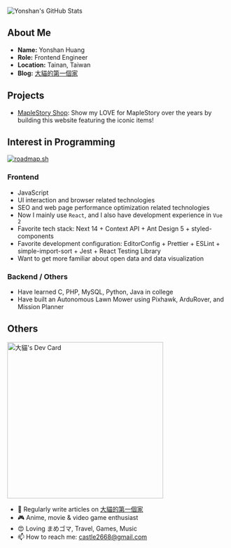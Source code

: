 ![Yonshan's GitHub Stats](https://github-readme-stats.vercel.app/api?username=castle2668&theme=react)

## About Me

* **Name:** Yonshan Huang
* **Role:** Frontend Engineer
* **Location:** Tainan, Taiwan
* **Blog:** [大貓的第一個家](https://www.damao.dev)

## Projects

* [MapleStory Shop](https://castle2668.github.io/maplestory-shop/): Show my LOVE for MapleStory over the years by building this website featuring the iconic items!

## Interest in Programming

[![roadmap.sh](https://api.roadmap.sh/v1-badge/wide/65fbda486deb533d6e0244c9?variant=dark)](https://roadmap.sh)

### Frontend

* JavaScript
* UI interaction and browser related technologies
* SEO and web page performance optimization related technologies
* Now I mainly use `React`, and I also have development experience in `Vue 2`
* Favorite tech stack: Next 14 + Context API + Ant Design 5 + styled-components
* Favorite development configuration: EditorConfig + Prettier + ESLint + simple-import-sort + Jest + React Testing Library
* Want to get more familiar about open data and data visualization

### Backend / Others

* Have learned C, PHP, MySQL, Python, Java in college
* Have built an Autonomous Lawn Mower using Pixhawk, ArduRover, and Mission Planner
  
## Others

<a href="https://app.daily.dev/castle2668"><img src="https://api.daily.dev/devcards/v2/TrVltc7Lw1k0cKMUr5CyH.png?r=267&type=default" width="356" alt="大貓's Dev Card"/></a>

* 📝 Regularly write articles on [大貓的第一個家](https://www.damao.dev)
* 🎮 Anime, movie & video game enthusiast
* 😍 Loving まめゴマ, Travel, Games, Music
* 📫 How to reach me: castle2668@gmail.com
